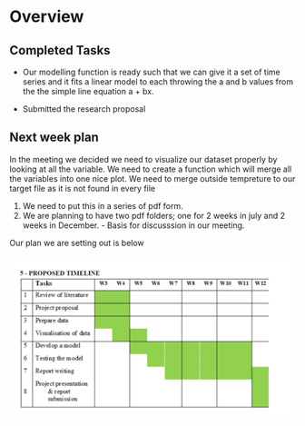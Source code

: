 # Overview

## Completed Tasks
* Our modelling function is ready such that we can give it a set of time series and it fits a linear model to each throwing the a and b values from the the simple line equation a + bx.

* Submitted the research proposal


## Next week plan

In the meeting we decided we need to visualize our dataset properly by looking at all the variable. We need to create a function which will merge all the variables into one nice plot. We need to merge outside tempreture to our target file as it is not found in every file

1. We need to put this in a series of pdf form.
2. We are planning to have two pdf folders; one for 2 weeks in july and 2 weeks in December. - Basis for discusssion in our meeting.

Our plan we are setting out is below

![Proposed Timeline](timeline.PNG)

